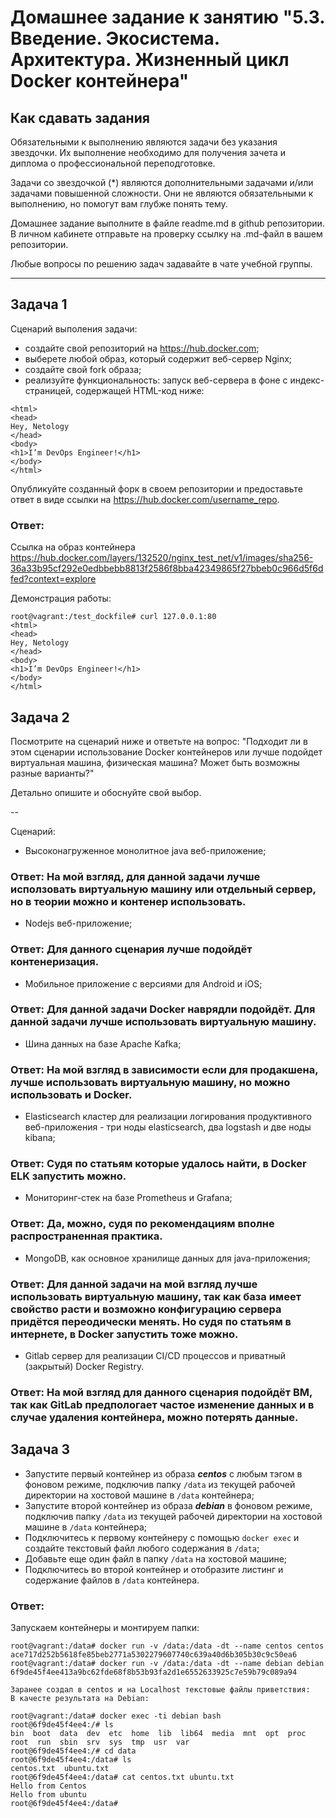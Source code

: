 
# Домашнее задание к занятию "5.3. Введение. Экосистема. Архитектура. Жизненный цикл Docker контейнера"

## Как сдавать задания

Обязательными к выполнению являются задачи без указания звездочки. Их выполнение необходимо для получения зачета и диплома о профессиональной переподготовке.

Задачи со звездочкой (*) являются дополнительными задачами и/или задачами повышенной сложности. Они не являются обязательными к выполнению, но помогут вам глубже понять тему.

Домашнее задание выполните в файле readme.md в github репозитории. В личном кабинете отправьте на проверку ссылку на .md-файл в вашем репозитории.

Любые вопросы по решению задач задавайте в чате учебной группы.

---

## Задача 1

Сценарий выполения задачи:

- создайте свой репозиторий на https://hub.docker.com;
- выберете любой образ, который содержит веб-сервер Nginx;
- создайте свой fork образа;
- реализуйте функциональность:
запуск веб-сервера в фоне с индекс-страницей, содержащей HTML-код ниже:
```
<html>
<head>
Hey, Netology
</head>
<body>
<h1>I’m DevOps Engineer!</h1>
</body>
</html>
```
Опубликуйте созданный форк в своем репозитории и предоставьте ответ в виде ссылки на https://hub.docker.com/username_repo.

### Ответ:

Ссылка на образ контейнера https://hub.docker.com/layers/132520/nginx_test_net/v1/images/sha256-36a33b95cf292e0edbbebb8813f2586f8bba42349865f27bbeb0c966d5f6dfed?context=explore

Демонстрация работы:
```
root@vagrant:/test_dockfile# curl 127.0.0.1:80
<html>
<head>
Hey, Netology
</head>
<body>
<h1>I’m DevOps Engineer!</h1>
</body>
</html>
`````




## Задача 2

Посмотрите на сценарий ниже и ответьте на вопрос:
"Подходит ли в этом сценарии использование Docker контейнеров или лучше подойдет виртуальная машина, физическая машина? Может быть возможны разные варианты?"

Детально опишите и обоснуйте свой выбор.

--

Сценарий:

- Высоконагруженное монолитное java веб-приложение;

### Ответ: На мой взгляд, для данной задачи лучше исползовать виртуальную машину или отдельный сервер, но в теории можно и контенер использовать. 



- Nodejs веб-приложение;

### Ответ: Для данного сценария лучше подойдёт контенеризация. 


- Мобильное приложение c версиями для Android и iOS;

### Ответ: Для данной задачи Docker наврядли подойдёт. Для данной задачи лучше использовать виртуальную машину.


- Шина данных на базе Apache Kafka;

### Ответ: На мой взгляд в зависимости если для продакшена, лучше использовать виртуальную машину, но можно использовать и Docker.


- Elasticsearch кластер для реализации логирования продуктивного веб-приложения - три ноды elasticsearch, два logstash и две ноды kibana;

### Ответ: Судя по статьям которые удалось найти, в Docker ELK запустить можно.

- Мониторинг-стек на базе Prometheus и Grafana;

### Ответ: Да, можно, судя по рекомендациям вполне распространенная практика. 

- MongoDB, как основное хранилище данных для java-приложения;

### Ответ: Для данной задачи на мой взгляд лучше использовать виртуальную машину, так как база имеет свойство расти и возможно конфигурацию сервера придётся переодически менять. Но судя по статьям в интернете, в Docker запустить тоже можно.

- Gitlab сервер для реализации CI/CD процессов и приватный (закрытый) Docker Registry.

### Ответ: На мой взгляд для данного сценария подойдёт ВМ, так как GitLab предпологает частое изменение данных и в случае удаления контейнера, можно потерять данные.

## Задача 3

- Запустите первый контейнер из образа ***centos*** c любым тэгом в фоновом режиме, подключив папку ```/data``` из текущей рабочей директории на хостовой машине в ```/data``` контейнера;
- Запустите второй контейнер из образа ***debian*** в фоновом режиме, подключив папку ```/data``` из текущей рабочей директории на хостовой машине в ```/data``` контейнера;
- Подключитесь к первому контейнеру с помощью ```docker exec``` и создайте текстовый файл любого содержания в ```/data```;
- Добавьте еще один файл в папку ```/data``` на хостовой машине;
- Подключитесь во второй контейнер и отобразите листинг и содержание файлов в ```/data``` контейнера.


### Ответ:
Запускаем контейнеры и монтируем папки:
`````
root@vagrant:/data# docker run -v /data:/data -dt --name centos centos
ace717d252b5618fe85beb2771a5302279607740c639a40d6b305b30c9c50ea6
root@vagrant:/data# docker run -v /data:/data -dt --name debian debian
6f9de45f4ee413a9bc62fde68f8b53b93fa2d1e6552633925c7e59b79c089a94

Заранее создал в centos и на Localhost текстовые файлы приветствия:
В качесте результата на Debian:

root@vagrant:/data# docker exec -ti debian bash
root@6f9de45f4ee4:/# ls
bin  boot  data  dev  etc  home  lib  lib64  media  mnt  opt  proc  root  run  sbin  srv  sys  tmp  usr  var
root@6f9de45f4ee4:/# cd data
root@6f9de45f4ee4:/data# ls
centos.txt  ubuntu.txt
root@6f9de45f4ee4:/data# cat centos.txt ubuntu.txt
Hello from Centos
Hello from ubuntu
root@6f9de45f4ee4:/data#

`````
